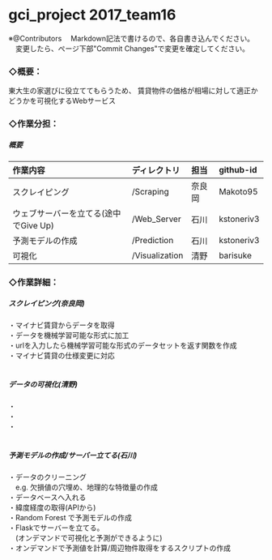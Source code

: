 # gci_project  2017_team16
※@Contributors
　Markdown記法で書けるので、各自書き込んでください。<br>
　変更したら、ぺージ下部"Commit Changes"で変更を確定してください。<br>

### ◇概要：<br>
東大生の家選びに役立ててもらうため、
賃貸物件の価格が相場に対して適正かどうかを可視化するWebサービス<br>

### ◇作業分担：

##### 概要

|作業内容|ディレクトリ|担当|github-id|
|:--|:--|:--|:--|
|スクレイピング|/Scraping|奈良岡|Makoto95|
|ウェブサーバーを立てる(途中でGive Up)|/Web_Server|石川|kstoneriv3|
|予測モデルの作成|/Prediction|石川|kstoneriv3|
|可視化|/Visualization|清野|barisuke|

### ◇作業詳細：

##### スクレイピング(奈良岡)<br>
・マイナビ賃貸からデータを取得<br>
・データを機械学習可能な形式に加工<br>
・urlを入力したら機械学習可能な形式のデータセットを返す関数を作成<br>
・マイナビ賃貸の仕様変更に対応<br>
<br>

##### データの可視化(清野)<br>
・<br>
・<br>
・<br>
<br>

##### 予測モデルの作成/サーバー立てる(石川)<br>
・データのクリーニング<br>
　e.g. 欠損値の穴埋め、地理的な特徴量の作成<br>
・データベースへ入れる<br>
・緯度経度の取得(APIから)<br>
・Random Forest で予測モデルの作成<br>
・Flaskでサーバーを立てる。<br>
　(オンデマンドで可視化と予測ができるように)<br>
・オンデマンドで予測値を計算/周辺物件取得をするスクリプトの作成
<br>

